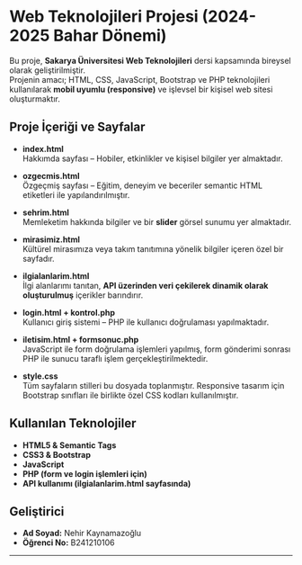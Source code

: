# Web Teknolojileri Projesi (2024-2025 Bahar Dönemi)

Bu proje, **Sakarya Üniversitesi Web Teknolojileri** dersi kapsamında bireysel olarak geliştirilmiştir.  
Projenin amacı; HTML, CSS, JavaScript, Bootstrap ve PHP teknolojileri kullanılarak **mobil uyumlu (responsive)** ve işlevsel bir kişisel web sitesi oluşturmaktır.

## Proje İçeriği ve Sayfalar

- **index.html**  
  Hakkımda sayfası – Hobiler, etkinlikler ve kişisel bilgiler yer almaktadır.

- **ozgecmis.html**  
  Özgeçmiş sayfası – Eğitim, deneyim ve beceriler semantic HTML etiketleri ile yapılandırılmıştır.

- **sehrim.html**  
  Memleketim hakkında bilgiler ve bir **slider** görsel sunumu yer almaktadır.

- **mirasimiz.html**  
  Kültürel mirasımıza veya takım tanıtımına yönelik bilgiler içeren özel bir sayfadır.

- **ilgialanlarim.html**  
  İlgi alanlarımı tanıtan, **API üzerinden veri çekilerek dinamik olarak oluşturulmuş** içerikler barındırır.

- **login.html + kontrol.php**  
  Kullanıcı giriş sistemi – PHP ile kullanıcı doğrulaması yapılmaktadır.

- **iletisim.html + formsonuc.php**  
  JavaScript ile form doğrulama işlemleri yapılmış, form gönderimi sonrası PHP ile sunucu taraflı işlem gerçekleştirilmektedir.

- **style.css**  
  Tüm sayfaların stilleri bu dosyada toplanmıştır. Responsive tasarım için Bootstrap sınıfları ile birlikte özel CSS kodları kullanılmıştır.

## Kullanılan Teknolojiler

- **HTML5 & Semantic Tags**
- **CSS3 & Bootstrap**
- **JavaScript**
- **PHP (form ve login işlemleri için)**
- **API kullanımı (ilgialanlarim.html sayfasında)**

## Geliştirici

- **Ad Soyad:** Nehir Kaynamazoğlu  
- **Öğrenci No:** B241210106

---


